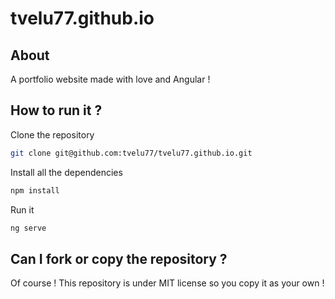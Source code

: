 # tvelu77.github.io

## About

A portfolio website made with love and Angular !  

## How to run it ?

Clone the repository
```bash
git clone git@github.com:tvelu77/tvelu77.github.io.git
```

Install all the dependencies
```bash
npm install
```

Run it
```bash
ng serve
```

## Can I fork or copy the repository ?

Of course ! This repository is under MIT license so you copy it as your own !
